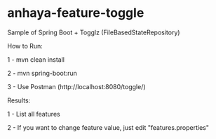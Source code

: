 # anhaya-feature-toggle

Sample of Spring Boot + Togglz (FileBasedStateRepository)

How to Run:

1 - mvn clean install

2 - mvn spring-boot:run

3 - Use Postman (http://localhost:8080/toggle/)

Results:

1 - List all features

2 - If you want to change feature value, just edit "features.properties"

